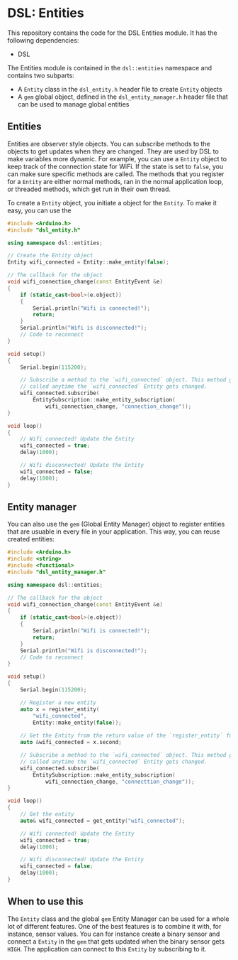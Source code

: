 # DSL: Entities

This repository contains the code for the DSL Entities module. It has the following dependencies:

-   DSL

The Entities module is contained in the `dsl::entities` namespace and contains two subparts:

-   A `Entity` class in the `dsl_entity.h` header file to create `Entity` objects
-   A `gem` global object, defined in the `dsl_entity_manager.h` header file that can be used to manage global entities

## Entities

Entities are observer style objects. You can subscribe methods to the objects to get updates when they are changed. They are used by DSL to make variables more dynamic. For example, you can use a `Entity` object to keep track of the connection state for WiFi. If the state is set to `false`, you can make sure specific methods are called. The methods that you register for a `Entity` are either normal methods, ran in the normal application loop, or threaded methods, which get run in their own thread.

To create a `Entity` object, you initiate a object for the `Entity`. To make it easy, you can use the 

```c++
#include <Arduino.h>
#include "dsl_entity.h"

using namespace dsl::entities;

// Create the Entity object
Entity wifi_connected = Entity::make_entity(false);

// The callback for the object
void wifi_connection_change(const EntityEvent &e)
{
    if (static_cast<bool>(e.object))
    {
        Serial.println("Wifi is connected!");
        return;
    }
    Serial.println("Wifi is disconnected!");
    // Code to reconnect
}

void setup()
{
    Serial.begin(115200);

    // Subscribe a method to the `wifi_connected` object. This method gets
    // called anytime the `wifi_connected` Entity gets changed.
    wifi_connected.subscribe(
        EntitySubscription::make_entity_subscription(
            wifi_connection_change, "connection_change"));
}

void loop()
{
    // Wifi connected! Update the Entity
    wifi_connected = true;
    delay(1000);

    // Wifi disconnected! Update the Entity
    wifi_connected = false;
    delay(1000);
}
```

## Entity manager

You can also use the `gem` (Global Entity Manager) object to register entities that are usuable in every file in your application. This way, you can reuse created entities:

```c++
#include <Arduino.h>
#include <string>
#include <functional>
#include "dsl_entity_manager.h"

using namespace dsl::entities;

// The callback for the object
void wifi_connection_change(const EntityEvent &e)
{
    if (static_cast<bool>(e.object))
    {
        Serial.println("Wifi is connected!");
        return;
    }
    Serial.println("Wifi is disconnected!");
    // Code to reconnect
}

void setup()
{
    Serial.begin(115200);

    // Register a new entity
    auto x = register_entity(
        "wifi_connected",
        Entity::make_entity(false));
    
    // Get the Entity from the return value of the `register_entity` function
    auto &wifi_connected = x.second;

    // Subscribe a method to the `wifi_connected` object. This method gets
    // called anytime the `wifi_connected` Entity gets changed.
    wifi_connected.subscribe(
        EntitySubscription::make_entity_subscription(
            wifi_connection_change, "connecttion_change"));
}

void loop()
{
    // Get the entity
    auto& wifi_connected = get_entity("wifi_connected");

    // Wifi connected! Update the Entity
    wifi_connected = true;
    delay(1000);

    // Wifi disconnected! Update the Entity
    wifi_connected = false;
    delay(1000);
}
```

## When to use this

The `Entity` class and the global `gem` Entity Manager can be used for a whole lot of different features. One of the best features is to combine it with, for instance, sensor values. You can for instance create a binary sensor and connect a `Entity` in the `gem` that gets updated when the binary sensor gets `HIGH`. The application can connect to this `Entity` by subscribing to it.